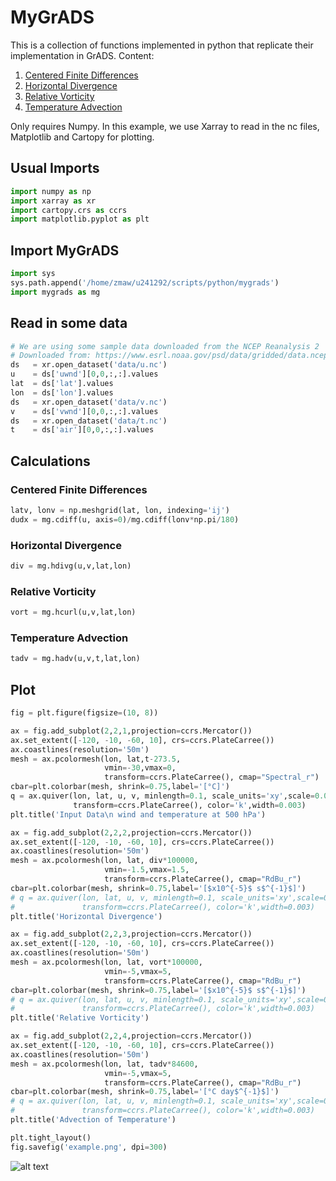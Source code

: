 # MyGrADS

This is a collection of functions implemented in python that replicate
their implementation in GrADS.
Content:
1. [Centered Finite Differences](#centered-finite-differences)
2. [Horizontal Divergence](#horizontal-divergence)
3. [Relative Vorticity](#relative-vorticity)
4. [Temperature Advection](#temperature-advection) 

Only requires Numpy.
In this example, we use Xarray to read in the nc files, Matplotlib and Cartopy for plotting.

## Usual Imports

```python
import numpy as np
import xarray as xr
import cartopy.crs as ccrs
import matplotlib.pyplot as plt
```

## Import MyGrADS

```python
import sys
sys.path.append('/home/zmaw/u241292/scripts/python/mygrads')
import mygrads as mg
```

## Read in some data

```python
# We are using some sample data downloaded from the NCEP Reanalysis 2
# Downloaded from: https://www.esrl.noaa.gov/psd/data/gridded/data.ncep.reanalysis2.html
ds   = xr.open_dataset('data/u.nc')
u    = ds['uwnd'][0,0,:,:].values
lat  = ds['lat'].values
lon  = ds['lon'].values
ds   = xr.open_dataset('data/v.nc')
v    = ds['vwnd'][0,0,:,:].values
ds   = xr.open_dataset('data/t.nc')
t    = ds['air'][0,0,:,:].values
```
## Calculations

### Centered Finite Differences

```python
latv, lonv = np.meshgrid(lat, lon, indexing='ij')
dudx = mg.cdiff(u, axis=0)/mg.cdiff(lonv*np.pi/180) 
```

### Horizontal Divergence

```python
div = mg.hdivg(u,v,lat,lon)
```

### Relative Vorticity

```python
vort = mg.hcurl(u,v,lat,lon)
```

### Temperature Advection

```python
tadv = mg.hadv(u,v,t,lat,lon)
```

## Plot

```python
fig = plt.figure(figsize=(10, 8))

ax = fig.add_subplot(2,2,1,projection=ccrs.Mercator())
ax.set_extent([-120, -10, -60, 10], crs=ccrs.PlateCarree())
ax.coastlines(resolution='50m')     
mesh = ax.pcolormesh(lon, lat,t-273.5,
                     vmin=-30,vmax=0,
                     transform=ccrs.PlateCarree(), cmap="Spectral_r")
cbar=plt.colorbar(mesh, shrink=0.75,label='[°C]')
q = ax.quiver(lon, lat, u, v, minlength=0.1, scale_units='xy',scale=0.0001,
              transform=ccrs.PlateCarree(), color='k',width=0.003)
plt.title('Input Data\n wind and temperature at 500 hPa')

ax = fig.add_subplot(2,2,2,projection=ccrs.Mercator())
ax.set_extent([-120, -10, -60, 10], crs=ccrs.PlateCarree())
ax.coastlines(resolution='50m')     
mesh = ax.pcolormesh(lon, lat, div*100000,
                     vmin=-1.5,vmax=1.5,
                     transform=ccrs.PlateCarree(), cmap="RdBu_r")
cbar=plt.colorbar(mesh, shrink=0.75,label='[$x10^{-5}$ s$^{-1}$]')
# q = ax.quiver(lon, lat, u, v, minlength=0.1, scale_units='xy',scale=0.0001,
#               transform=ccrs.PlateCarree(), color='k',width=0.003)
plt.title('Horizontal Divergence')

ax = fig.add_subplot(2,2,3,projection=ccrs.Mercator())
ax.set_extent([-120, -10, -60, 10], crs=ccrs.PlateCarree())
ax.coastlines(resolution='50m')     
mesh = ax.pcolormesh(lon, lat, vort*100000,
                     vmin=-5,vmax=5,
                     transform=ccrs.PlateCarree(), cmap="RdBu_r")
cbar=plt.colorbar(mesh, shrink=0.75,label='[$x10^{-5}$ s$^{-1}$]')
# q = ax.quiver(lon, lat, u, v, minlength=0.1, scale_units='xy',scale=0.0001,
#               transform=ccrs.PlateCarree(), color='k',width=0.003)
plt.title('Relative Vorticity')

ax = fig.add_subplot(2,2,4,projection=ccrs.Mercator())
ax.set_extent([-120, -10, -60, 10], crs=ccrs.PlateCarree())
ax.coastlines(resolution='50m')     
mesh = ax.pcolormesh(lon, lat, tadv*84600,
                     vmin=-5,vmax=5,
                     transform=ccrs.PlateCarree(), cmap="RdBu_r")
cbar=plt.colorbar(mesh, shrink=0.75,label='[°C day$^{-1}$]')
# q = ax.quiver(lon, lat, u, v, minlength=0.1, scale_units='xy',scale=0.0001,
#               transform=ccrs.PlateCarree(), color='k',width=0.003)
plt.title('Advection of Temperature')

plt.tight_layout()
fig.savefig('example.png', dpi=300)
```
![alt text](https://raw.githubusercontent.com/davidmnielsen/mygrads/master/example.png "example.png")









